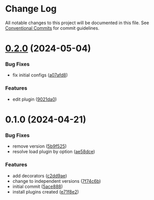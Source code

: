 # Change Log

All notable changes to this project will be documented in this file.
See [Conventional Commits](https://conventionalcommits.org) for commit guidelines.

# [0.2.0](https://github.com/ferusfax/ferusfax/compare/@ferusfax/plugin-manager@0.1.0...@ferusfax/plugin-manager@0.2.0) (2024-05-04)

### Bug Fixes

- fix initial configs ([a07afd8](https://github.com/ferusfax/ferusfax/commit/a07afd881290751d3fca72cc966e26a06128f675))

### Features

- edit plugin ([9021da0](https://github.com/ferusfax/ferusfax/commit/9021da06b9d387a707c3a6d21b99ae5df9e0000a))

# 0.1.0 (2024-04-21)

### Bug Fixes

- remove version ([5b9f525](https://github.com/ferusfax/ferusfax/commit/5b9f525ea997c3d22bb7fff003ef73e903a669a0))
- resolve load plugin by option ([ae58dce](https://github.com/ferusfax/ferusfax/commit/ae58dceb8e91ebfef6986efd1a1581f8e0b2cb38))

### Features

- add decorators ([c2dd9ae](https://github.com/ferusfax/ferusfax/commit/c2dd9ae9fc5d3f29b82e570195fd08e695dfe234))
- change to independent versions ([7f74c6b](https://github.com/ferusfax/ferusfax/commit/7f74c6b2fcecf2d432092351a4048ceb3f43a109))
- initial commit ([5ace888](https://github.com/ferusfax/ferusfax/commit/5ace8881e454294c3024b84550b283f925fd42bd))
- install plugins created ([e71f8e2](https://github.com/ferusfax/ferusfax/commit/e71f8e2c113edf6d391ff76b458170818fbde5f6))
